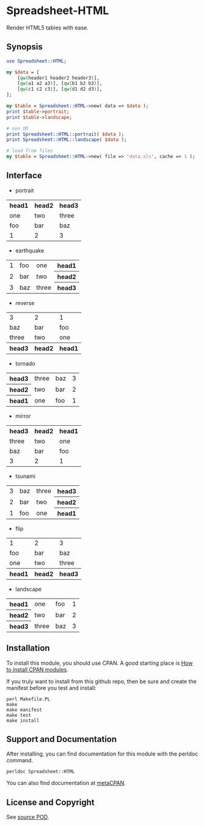 Spreadsheet-HTML
================
Render HTML5 tables with ease.

Synopsis
--------
```perl
use Spreadsheet::HTML;

my $data = [
    [qw(header1 header2 header3)],
    [qw(a1 a2 a3)], [qw(b1 b2 b3)],
    [qw(c1 c2 c3)], [qw(d1 d2 d3)],
];

my $table = Spreadsheet::HTML->new( data => $data );
print $table->portrait;
print $table->landscape;

# non OO
print Spreadsheet::HTML::portrait( $data );
print Spreadsheet::HTML::landscape( $data );

# load from files
my $table = Spreadsheet::HTML->new( file => 'data.xls', cache => 1 );
```

Interface
---------
* portrait
<table><tr><th>head1</th><th>head2</th><th>head3</th></tr><tr><td>one</td><td>two</td><td>three</td></tr><tr><td>foo</td><td>bar</td><td>baz</td></tr><tr><td>1</td><td>2</td><td>3</td></tr></table>

* earthquake
<table><tr><td>1</td><td>foo</td><td>one</td><th>head1</th></tr><tr><td>2</td><td>bar</td><td>two</td><th>head2</th></tr><tr><td>3</td><td>baz</td><td>three</td><th>head3</th></tr></table>

* reverse
<table><tr><td>3</td><td>2</td><td>1</td></tr><tr><td>baz</td><td>bar</td><td>foo</td></tr><tr><td>three</td><td>two</td><td>one</td></tr><tr><th>head3</th><th>head2</th><th>head1</th></tr></table>

* tornado
<table><tr><th>head3</th><td>three</td><td>baz</td><td>3</td></tr><tr><th>head2</th><td>two</td><td>bar</td><td>2</td></tr><tr><th>head1</th><td>one</td><td>foo</td><td>1</td></tr></table>

* mirror
<table><tr><th>head3</th><th>head2</th><th>head1</th></tr><tr><td>three</td><td>two</td><td>one</td></tr><tr><td>baz</td><td>bar</td><td>foo</td></tr><tr><td>3</td><td>2</td><td>1</td></tr></table>

* tsunami
<table><tr><td>3</td><td>baz</td><td>three</td><th>head3</th></tr><tr><td>2</td><td>bar</td><td>two</td><th>head2</th></tr><tr><td>1</td><td>foo</td><td>one</td><th>head1</th></tr></table>

* flip
<table><tr><td>1</td><td>2</td><td>3</td></tr><tr><td>foo</td><td>bar</td><td>baz</td></tr><tr><td>one</td><td>two</td><td>three</td></tr><tr><th>head1</th><th>head2</th><th>head3</th></tr></table>

* landscape
<table><tr><th>head1</th><td>one</td><td>foo</td><td>1</td></tr><tr><th>head2</th><td>two</td><td>bar</td><td>2</td></tr><tr><th>head3</th><td>three</td><td>baz</td><td>3</td></tr></table>

Installation
------------
To install this module, you should use CPAN. A good starting
place is [How to install CPAN modules](http://www.cpan.org/modules/INSTALL.html).

If you truly want to install from this github repo, then
be sure and create the manifest before you test and install:
```
perl Makefile.PL
make
make manifest
make test
make install
```

Support and Documentation
-------------------------
After installing, you can find documentation for this module with the
perldoc command.
```
perldoc Spreadsheet::HTML
```
You can also find documentation at [metaCPAN](https://metacpan.org/pod/Spreadsheet::HTML).

License and Copyright
---------------------
See [source POD](/lib/Spreadsheet/HTML.pm).
